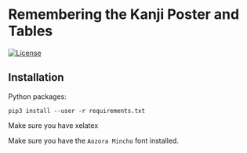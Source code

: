 # Remembering the Kanji Poster and Tables

[![License](https://img.shields.io/github/license/klieret/rtk-table-tools.svg)](https://github.com/klieret/rtk-table-tools/blob/master/LICENSE.txt)

## Installation

Python packages:

    pip3 install --user -r requirements.txt

Make sure you have xelatex

Make sure you have the ``Aozora Mincho`` font installed.
